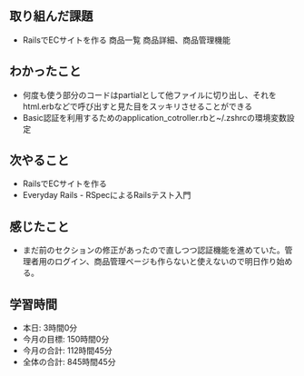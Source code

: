 ## 取り組んだ課題
- RailsでECサイトを作る 商品一覧 商品詳細、商品管理機能
## わかったこと
- 何度も使う部分のコードはpartialとして他ファイルに切り出し、それをhtml.erbなどで呼び出すと見た目をスッキリさせることができる
- Basic認証を利用するためのapplication_cotroller.rbと~/.zshrcの環境変数設定
## 次やること
- RailsでECサイトを作る
- Everyday Rails - RSpecによるRailsテスト入門
## 感じたこと
- まだ前のセクションの修正があったので直しつつ認証機能を進めていた。管理者用のログイン、商品管理ページも作らないと使えないので明日作り始める。
## 学習時間
- 本日: 3時間0分
- 今月の目標: 150時間0分
- 今月の合計: 112時間45分
- 全体の合計: 845時間45分
